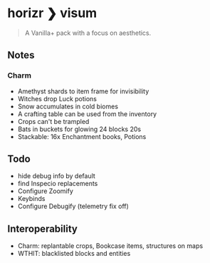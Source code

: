 # horizr ❯ visum
> A Vanilla+ pack with a focus on aesthetics.

## Notes
### Charm
- Amethyst shards to item frame for invisibility
- Witches drop Luck potions
- Snow accumulates in cold biomes
- A crafting table can be used from the inventory
- Crops can't be trampled
- Bats in buckets for glowing 24 blocks 20s
- Stackable: 16x Enchantment books, Potions

## Todo
- hide debug info by default
- find Inspecio replacements
- Configure Zoomify
- Keybinds
- Configure Debugify (telemetry fix off)

## Interoperability
- Charm: replantable crops, Bookcase items, structures on maps
- WTHIT: blacklisted blocks and entities
